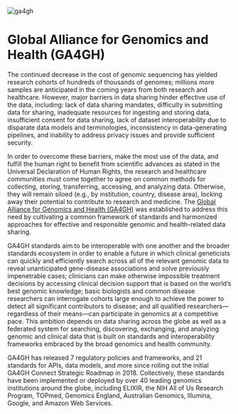 ![ga4gh](https://user-images.githubusercontent.com/48133386/121208130-d5322a80-c847-11eb-86fb-a19c0e5ac85b.png)

# Global Alliance for Genomics and Health (GA4GH)

The continued decrease in the cost of genomic sequencing has yielded research cohorts of hundreds of thousands of genomes; millions more samples are anticipated in the coming years from both research and healthcare. However, major barriers in data sharing hinder effective use of the data, including: lack of data sharing mandates, difficulty in submitting data for sharing, inadequate resources for ingesting and storing data, insufficient consent for data sharing, lack of dataset interoperability due to disparate data models and terminologies, inconsistency in data-generating pipelines, and inability to address privacy issues and provide sufficient security.

In order to overcome these barriers, make the most use of the data, and fulfill the human right to benefit from scientific advances as stated in the Universal Declaration of Human Rights, the research and healthcare communities must come together to agree on common methods for collecting, storing, transferring, accessing, and analyzing data. Otherwise, they will remain siloed (e.g., by institution, country, disease area), locking away their potential to contribute to research and medicine. The [Global Alliance for Genomics and Health (GA4GH)](https://www.ga4gh.org/) was established to address this need by cultivating a common framework of standards and harmonized approaches for effective and responsible genomic and health-related data sharing. 

GA4GH standards aim to be interoperable with one another and the broader standards ecosystem in order to enable a future in which clinical geneticists can quickly and efficiently search across all of the relevant genomic data to reveal unanticipated gene-disease associations and solve previously impenetrable cases; clinicians can make otherwise impossible treatment decisions by accessing clinical decision support that is based on the world’s best genomic knowledge; basic biologists and common disease researchers can interrogate cohorts large enough to achieve the power to detect all significant contributors to disease; and all qualified researchers—regardless of their means—can participate in genomics at a competitive pace. This ambition depends on data sharing across the globe as well as a federated system for searching, discovering, exchanging, and analyzing genomic and clinical data that is built on standards and interoperability frameworks embraced by the broad genomics and health community. 

GA4GH has released 7 regulatory policies and frameworks, and 21 standards for APIs, data models, and more since rolling out the initial GA4GH Connect Strategic Roadmap in 2018. Collectively, these standards have been implemented or deployed by over 40 leading genomics institutions around the globe, including ELIXIR, the NIH All of Us Research Program, TOPmed, Genomics England, Australian Genomics, Illumina, Google, and Amazon Web Services.
